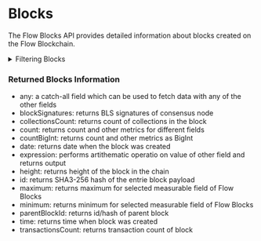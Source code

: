 # Blocks

The Flow Blocks API provides detailed information about blocks created on the Flow Blockchain.

<details>

<summary>Filtering Blocks</summary>

You can filter the blocks using the following fields:

-   any: a catch-all filter that applies OR logic and allows filtering using any of the other fields
-   collectionCount: filter by collection count in the block
-   date: filter by date when block was created
-   height: filter by height of the block in the blockchain
-   id: filter by id of the block
-   options: filter returned data by ordering, sorting and limiting it
-   parentBlockId: filter by id of parent block
-   time: filter by time when block was created
-   transactionsCount: filter by transaction included in the block

</details>

### Returned Blocks Information

-   any: a catch-all field which can be used to fetch data with any of the other fields
-   blockSignatures: returns BLS signatures of consensus node
-   collectionsCount: returns count of collections in the block
-   count: returns count and other metrics for different fields 
-   countBigInt: returns count and other metrics as BigInt
-   date: returns date when the block was created
-   expression: performs artithematic operatio on value of other field and returns output 
-   height: returns height of the block in the chain
-   id: returns SHA3-256 hash of the entrie block payload
-   maximum: returns maximum for selected measurable field of Flow Blocks
-   minimum: returns minimum for selected measurable field of Flow Blocks
-   parentBlockId: returns id/hash of parent block
-   time: returns time when block was created
-   transactionsCount: returns transaction count of block
